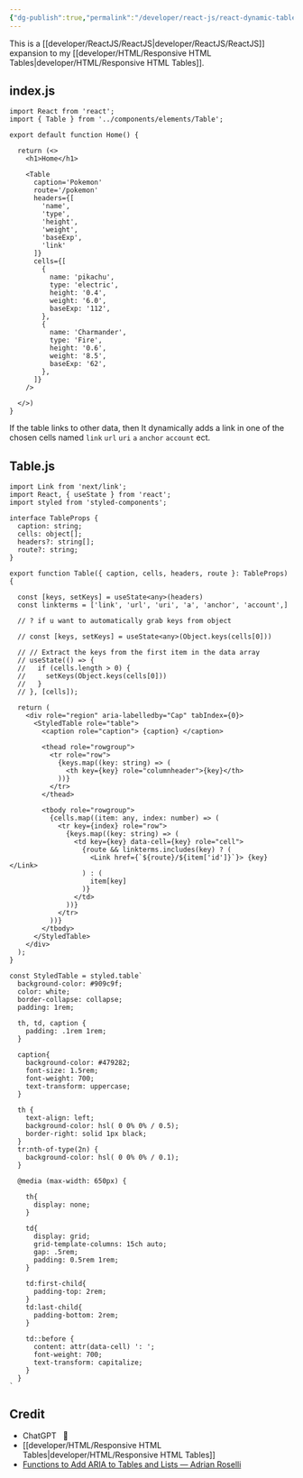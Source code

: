 ```yaml
---
{"dg-publish":true,"permalink":"/developer/react-js/react-dynamic-table/","noteIcon":""}
---
```


This is a [[developer/ReactJS/ReactJS\|developer/ReactJS/ReactJS]] expansion to my [[developer/HTML/Responsive HTML Tables\|developer/HTML/Responsive HTML Tables]]. 

## index.js
```tsx
import React from 'react';
import { Table } from '../components/elements/Table';

export default function Home() {

  return (<>
    <h1>Home</h1>

    <Table
      caption='Pokemon'
      route='/pokemon'
      headers={[
        'name',
        'type',
        'height',
        'weight',
        'baseExp',
        'link'
      ]}
      cells={[
        {
          name: 'pikachu',
          type: 'electric',
          height: '0.4',
          weight: '6.0',
          baseExp: '112',
        },
        {
          name: 'Charmander',
          type: 'Fire',
          height: '0.6',
          weight: '8.5',
          baseExp: '62',
        },
      ]}
    />

  </>)
}
```

If the table links to other data, then It dynamically adds a link in one of the chosen cells named `link` `url` `uri` `a` `anchor` `account`  ect. 

## Table.js
```tsx
import Link from 'next/link';
import React, { useState } from 'react';
import styled from 'styled-components';

interface TableProps {
  caption: string;
  cells: object[];
  headers?: string[];
  route?: string;
}

export function Table({ caption, cells, headers, route }: TableProps) {

  const [keys, setKeys] = useState<any>(headers)
  const linkterms = ['link', 'url', 'uri', 'a', 'anchor', 'account',]

  // ? if u want to automatically grab keys from object
  
  // const [keys, setKeys] = useState<any>(Object.keys(cells[0]))
  
  // // Extract the keys from the first item in the data array
  // useState(() => {
  //   if (cells.length > 0) {
  //     setKeys(Object.keys(cells[0]))
  //   }
  // }, [cells]);

  return (
    <div role="region" aria-labelledby="Cap" tabIndex={0}>
      <StyledTable role="table">
        <caption role="caption"> {caption} </caption>

        <thead role="rowgroup">
          <tr role="row">
            {keys.map((key: string) => (
              <th key={key} role="columnheader">{key}</th>
            ))}
          </tr>
        </thead>

        <tbody role="rowgroup">
          {cells.map((item: any, index: number) => (
            <tr key={index} role="row">
              {keys.map((key: string) => (
                <td key={key} data-cell={key} role="cell">
                  {route && linkterms.includes(key) ? (
                    <Link href={`${route}/${item['id']}`}> {key} </Link>
                  ) : (
                    item[key]
                  )}
                </td>
              ))}
            </tr>
          ))}
        </tbody>
      </StyledTable>
    </div>
  );
}

const StyledTable = styled.table`
  background-color: #909c9f;
  color: white;
  border-collapse: collapse;
  padding: 1rem;

  th, td, caption {
    padding: .1rem 1rem;
  }

  caption{
    background-color: #479282;
    font-size: 1.5rem;
    font-weight: 700;
    text-transform: uppercase;
  }

  th {
    text-align: left;
    background-color: hsl( 0 0% 0% / 0.5);
    border-right: solid 1px black;
  }
  tr:nth-of-type(2n) {
    background-color: hsl( 0 0% 0% / 0.1);
  }

  @media (max-width: 650px) {

    th{
      display: none;
    }

    td{
      display: grid;
      grid-template-columns: 15ch auto;
      gap: .5rem;
      padding: 0.5rem 1rem;
    }

    td:first-child{
      padding-top: 2rem;
    }
    td:last-child{
      padding-bottom: 2rem;
    }

    td::before {
      content: attr(data-cell) ': ';
      font-weight: 700;
      text-transform: capitalize;
    }
  }
`

```

## Credit
- ChatGPT   🤖 
- [[developer/HTML/Responsive HTML Tables\|developer/HTML/Responsive HTML Tables]]
- [Functions to Add ARIA to Tables and Lists — Adrian Roselli](https://adrianroselli.com/2018/05/functions-to-add-aria-to-tables-and-lists.html)